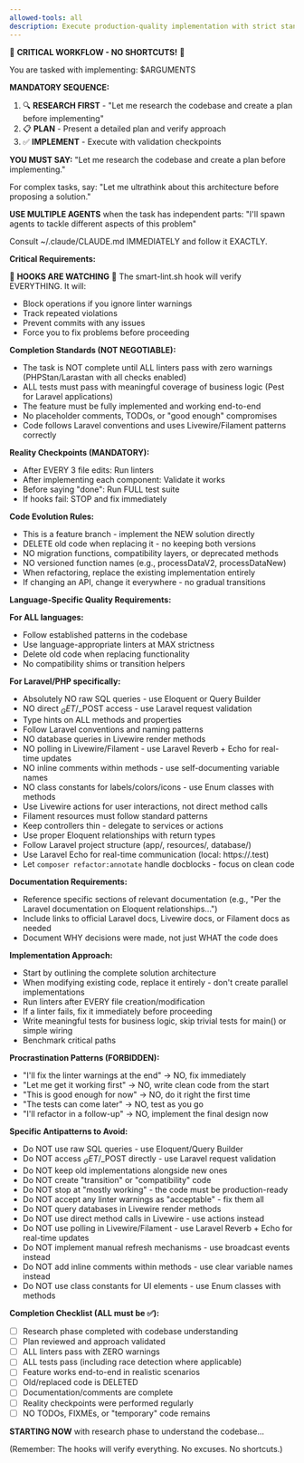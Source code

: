 ```yaml
---
allowed-tools: all
description: Execute production-quality implementation with strict standards
---
```


🚨 **CRITICAL WORKFLOW - NO SHORTCUTS!** 🚨

You are tasked with implementing: $ARGUMENTS

**MANDATORY SEQUENCE:**
1. 🔍 **RESEARCH FIRST** - "Let me research the codebase and create a plan before implementing"
2. 📋 **PLAN** - Present a detailed plan and verify approach
3. ✅ **IMPLEMENT** - Execute with validation checkpoints

**YOU MUST SAY:** "Let me research the codebase and create a plan before implementing."

For complex tasks, say: "Let me ultrathink about this architecture before proposing a solution."

**USE MULTIPLE AGENTS** when the task has independent parts:
"I'll spawn agents to tackle different aspects of this problem"

Consult ~/.claude/CLAUDE.md IMMEDIATELY and follow it EXACTLY.

**Critical Requirements:**

🛑 **HOOKS ARE WATCHING** 🛑
The smart-lint.sh hook will verify EVERYTHING. It will:
- Block operations if you ignore linter warnings
- Track repeated violations
- Prevent commits with any issues
- Force you to fix problems before proceeding

**Completion Standards (NOT NEGOTIABLE):**
- The task is NOT complete until ALL linters pass with zero warnings (PHPStan/Larastan with all checks enabled)
- ALL tests must pass with meaningful coverage of business logic (Pest for Laravel applications)
- The feature must be fully implemented and working end-to-end
- No placeholder comments, TODOs, or "good enough" compromises
- Code follows Laravel conventions and uses Livewire/Filament patterns correctly

**Reality Checkpoints (MANDATORY):**
- After EVERY 3 file edits: Run linters
- After implementing each component: Validate it works
- Before saying "done": Run FULL test suite
- If hooks fail: STOP and fix immediately

**Code Evolution Rules:**
- This is a feature branch - implement the NEW solution directly
- DELETE old code when replacing it - no keeping both versions
- NO migration functions, compatibility layers, or deprecated methods
- NO versioned function names (e.g., processDataV2, processDataNew)
- When refactoring, replace the existing implementation entirely
- If changing an API, change it everywhere - no gradual transitions

**Language-Specific Quality Requirements:**

**For ALL languages:**
- Follow established patterns in the codebase
- Use language-appropriate linters at MAX strictness
- Delete old code when replacing functionality
- No compatibility shims or transition helpers

**For Laravel/PHP specifically:**
- Absolutely NO raw SQL queries - use Eloquent or Query Builder
- NO direct $_GET/$_POST access - use Laravel request validation
- Type hints on ALL methods and properties
- Follow Laravel conventions and naming patterns
- NO database queries in Livewire render methods
- NO polling in Livewire/Filament - use Laravel Reverb + Echo for real-time updates
- NO inline comments within methods - use self-documenting variable names
- NO class constants for labels/colors/icons - use Enum classes with methods
- Use Livewire actions for user interactions, not direct method calls
- Filament resources must follow standard patterns
- Keep controllers thin - delegate to services or actions
- Use proper Eloquent relationships with return types
- Follow Laravel project structure (app/, resources/, database/)
- Use Laravel Echo for real-time communication (local: https://<folder-name>.test)
- Let `composer refactor:annotate` handle docblocks - focus on clean code

**Documentation Requirements:**
- Reference specific sections of relevant documentation (e.g., "Per the Laravel documentation on Eloquent relationships...")
- Include links to official Laravel docs, Livewire docs, or Filament docs as needed
- Document WHY decisions were made, not just WHAT the code does

**Implementation Approach:**
- Start by outlining the complete solution architecture
- When modifying existing code, replace it entirely - don't create parallel implementations
- Run linters after EVERY file creation/modification
- If a linter fails, fix it immediately before proceeding
- Write meaningful tests for business logic, skip trivial tests for main() or simple wiring
- Benchmark critical paths

**Procrastination Patterns (FORBIDDEN):**
- "I'll fix the linter warnings at the end" → NO, fix immediately
- "Let me get it working first" → NO, write clean code from the start
- "This is good enough for now" → NO, do it right the first time
- "The tests can come later" → NO, test as you go
- "I'll refactor in a follow-up" → NO, implement the final design now

**Specific Antipatterns to Avoid:**
- Do NOT use raw SQL queries - use Eloquent/Query Builder
- Do NOT access $_GET/$_POST directly - use Laravel request validation
- Do NOT keep old implementations alongside new ones
- Do NOT create "transition" or "compatibility" code
- Do NOT stop at "mostly working" - the code must be production-ready
- Do NOT accept any linter warnings as "acceptable" - fix them all
- Do NOT query databases in Livewire render methods
- Do NOT use direct method calls in Livewire - use actions instead
- Do NOT use polling in Livewire/Filament - use Laravel Reverb + Echo for real-time updates
- Do NOT implement manual refresh mechanisms - use broadcast events instead
- Do NOT add inline comments within methods - use clear variable names instead
- Do NOT use class constants for UI elements - use Enum classes with methods

**Completion Checklist (ALL must be ✅):**
- [ ] Research phase completed with codebase understanding
- [ ] Plan reviewed and approach validated  
- [ ] ALL linters pass with ZERO warnings
- [ ] ALL tests pass (including race detection where applicable)
- [ ] Feature works end-to-end in realistic scenarios
- [ ] Old/replaced code is DELETED
- [ ] Documentation/comments are complete
- [ ] Reality checkpoints were performed regularly
- [ ] NO TODOs, FIXMEs, or "temporary" code remains

**STARTING NOW** with research phase to understand the codebase...

(Remember: The hooks will verify everything. No excuses. No shortcuts.)
